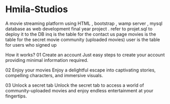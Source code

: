 # Hmila-Studios
A movie streaming platform using HTML , bootstrap , wamp server , mysql database  as web development final year project .
refer to projet.sql to deploy it to the DB 
inq is the table for the contact us page
movies is the table for the secret movie community (uploaded movies)
user is  the table for users who signed up 

How it works?
01
Create an account
Just easy steps to create your account providing minimal information required.

02
Enjoy your movies
Enjoy a delightful escape into captivating stories, compelling characters, and immersive visuals.

03
Unlock a secret tab
Unlock the secret tab to access a world of community-uploaded movies and enjoy endless entertainment at your fingertips.

